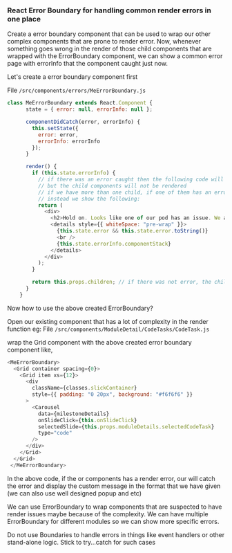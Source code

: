 ### React Error Boundary for handling common render errors in one place

Create a error boundary component that can be used to wrap our other complex components that are prone to render error.
Now, whenever something goes wrong in the render of those child components that are wrapped with the ErrorBoundary component,
we can show a common error page with errorInfo that the component caught just now.

Let's create a error boundary component first

File `/src/components/errors/MeErrorBoundary.js`

```js
class MeErrorBoundary extends React.Component {
      state = { error: null, errorInfo: null };

      componentDidCatch(error, errorInfo) {
        this.setState({
          error: error,
          errorInfo: errorInfo
        });
      }

      render() {
        if (this.state.errorInfo) {
          // if there was an error caught then the following code will be rendered 
          // but the child components will not be rendered
          // if we have more than one child, if one of them has an error none of them will be rendered 
          // instead we show the following:
          return (
            <div>
              <h2>Hold on. Looks like one of our pod has an issue. We are fixing it. Can you try after sometime?</h2>
              <details style={{ whiteSpace: "pre-wrap" }}>
                {this.state.error && this.state.error.toString()}
                <br />
                {this.state.errorInfo.componentStack}
              </details>
            </div>
          );
        }

        return this.props.children; // if there was not error, the child components will be rendered
      }
    }
```

Now how to use the above created ErrorBoundary?

Open our existing component that has a lot of complexity in the render function
eg: File `/src/components/ModuleDetail/CodeTasks/CodeTask.js`

wrap the Grid component with the above created error boundary component like,

```js
<MeErrorBoundary>
  <Grid container spacing={0}>
    <Grid item xs={12}>
      <div
        className={classes.slickContainer}
        style={{ padding: "0 20px", background: "#f6f6f6" }}
      >
        <Carousel
          data={milestoneDetails}
          onSlideClick={this.onSlideClick}
          selectedSlide={this.props.moduleDetails.selectedCodeTask}
          type="code"
        />
      </div>
    </Grid>
  </Grid>
 </MeErrorBoundary>
```

In the above code, if the <Grid /> or <Carousel /> components has a render error, our <MeErrorBoundary /> will catch the error
and display the custom message in the format that we have given (we can also use well designed popup and etc)

We can use ErrorBoundary to wrap components that are suspected to have render issues maybe because of the complexity.
We can have multiple ErrorBoundary for different modules so we can show more specific errors. 

Do not use Boundaries to handle errors in things like event handlers or other stand-alone logic. Stick to try…catch for such cases

